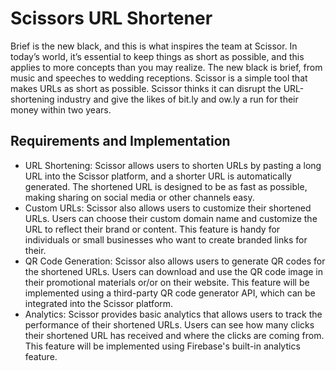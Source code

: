 # Scissors URL Shortener
Brief is the new black, and this is what inspires the team at Scissor. In today’s world, it’s essential to keep things as short as possible, and this applies to more concepts than you may realize. The new black is brief, from music and speeches to wedding receptions. Scissor is a simple tool that makes URLs as short as possible. Scissor thinks it can disrupt the URL-shortening industry and give the likes of bit.ly and ow.ly a run for their money within two years. 

## Requirements and Implementation
- URL Shortening: Scissor allows users to shorten URLs by pasting a long URL into the Scissor platform, and a shorter URL is automatically generated. The shortened URL is designed to be as fast as possible, making sharing on social media or other channels easy.
- Custom URLs: Scissor also allows users to customize their shortened URLs. Users can choose their custom domain name and customize the URL to reflect their brand or content. This feature is handy for individuals or small businesses who want to create branded links for their.
- QR Code Generation: Scissor also allows users to generate QR codes for the shortened URLs. Users can download and use the QR code image in their promotional materials or/or on their website. This feature will be implemented using a third-party QR code generator API, which can be integrated into the Scissor platform.
- Analytics: Scissor provides basic analytics that allows users to track the performance of their shortened URLs. Users can see how many clicks their shortened URL has received and where the clicks are coming from. This feature will be implemented using Firebase's built-in analytics feature.




